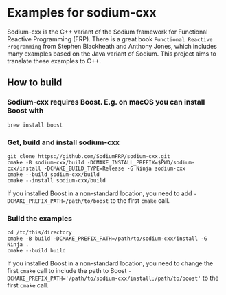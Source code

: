 # Examples for sodium-cxx

Sodium-cxx is the C++ variant of the Sodium framework for Functional Reactive Programming (FRP).
There is a great book `Functional Reactive Programming` from Stephen Blackheath and
Anthony Jones, which includes many examples based on the Java variant of Sodium.
This project aims to translate these examples to C++.

## How to build

### Sodium-cxx requires Boost. E.g. on macOS you can install Boost with
```
brew install boost
```

### Get, build and install sodium-cxx
```
git clone https://github.com/SodiumFRP/sodium-cxx.git
cmake -B sodium-cxx/build -DCMAKE_INSTALL_PREFIX=$PWD/sodium-cxx/install -DCMAKE_BUILD_TYPE=Release -G Ninja sodium-cxx
cmake --build sodium-cxx/build
cmake --install sodium-cxx/build
```
If you installed Boost in a non-standard location, you need to add `-DCMAKE_PREFIX_PATH=/path/to/boost`
to the first `cmake` call.

### Build the examples

```
cd /to/this/directory
cmake -B build -DCMAKE_PREFIX_PATH=/path/to/sodium-cxx/install -G Ninja .
cmake --build build
```
If you installed Boost in a non-standard location, you need to change the first `cmake` call
to include the path to Boost `-DCMAKE_PREFIX_PATH='/path/to/sodium-cxx/install;/path/to/boost'`
to the first `cmake` call.

